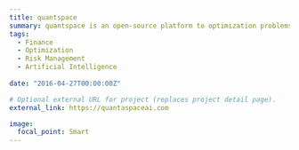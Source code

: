```yaml
---
title: quantspace
summary: quantspace is an open-source platform to optimization problems in finance, such as portfolio optimization, asset allocation, and risk management
tags:
  - Finance
  - Optimization
  - Risk Management
  - Artificial Intelligence
  
date: "2016-04-27T00:00:00Z"

# Optional external URL for project (replaces project detail page).
external_link: https://quantaspaceai.com

image:
  focal_point: Smart
---
```


